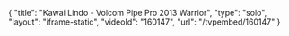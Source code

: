 {
    "title": "Kawai Lindo - Volcom Pipe Pro 2013 Warrior",
    "type": "solo",
    "layout": "iframe-static",
    "videoId": "160147",
    "url": "\/tvpembed\/160147"
}